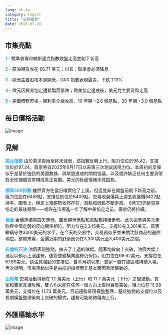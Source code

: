 ```yaml
---
lang: zh-tw
category: report
title: "日終報告"
date: 2025-07-28
---
```



<h2>市集亮點</h2>
<strong style="color: #2caef7;">1 - </strong> 標準普爾和納斯達克指數收盤走高並創下新高

<strong style="color: #2caef7;">2 - </strong> 原油期貨收在 66.71 美元；川普：聯準會必須降息

<strong style="color: #2caef7;">3 - </strong> 歐洲主要股指本週開低，DAX 指數表現最差，下跌 1.13%

<strong style="color: #2caef7;">4 - </strong> 歐元因貿易協定遭抵製而暴跌；歐美協定達成後，美元兌主要貨幣走高

<strong style="color: #2caef7;">5 - </strong> 美國債務市場 - 殖利率全線收高，10 年期 +2.8 個基點，30 年期 +3.0 個基點



<h2>每日價格活動</h2>
<img src="https://markleighedu.github.io/img/Jul-2025/28-Jul-2025/price.jpg" alt="Image"/>

<h2>見解</h2>
<strong style="color: #2caef7;">美元指數</strong> 由於需求自始至終未減弱，該指數反轉上行。阻力位位於98.42，支撐位位於97.24。買家將自2025年6月17日以來第三次測試該阻力位。本周初的反彈似乎是基於強勁的美國數據、與歐盟達成的關稅協議，以及或許缺乏任何主要貨幣對全球儲備貨幣構成真正挑戰。美元的負面情緒未見蹤影。

<strong style="color: #2caef7;">標普500指數</strong> 雖然賣方在當日確實佔了上風，但這並非在開盤前創下新高之前。阻力位設在6458點，支撐位則位於6409點。交易收盤價與上週五收盤價6422點持平。圖表上，穩定上漲趨勢依然存在，高點和低點不斷走高。 8月1日仍是貿易協定的最後期限----或許在市場進一步了解中美協定之前，需求仍將持續。

<strong style="color: #2caef7;">黃金</strong> 金價連續第四天走低，圖表顯示低點和高點都持續走低。此次拋售與美元走強與金價走弱的反向關係相符。阻力位在3,345美元，支撐位在3,301美元。買家繼續守住3300美元的水平。在今天的交易中，交易員似乎並未關注該商品的避險地位。整體來看，金價近期的舒適圈仍在3,300美元至3,400美元之間。

<strong style="color: #2caef7;">布倫特石油</strong> 油價表現強勁，抹去了上週的跌幅。隨著均線向上突破，油價大幅上漲足以預示上漲趨勢，儘管整體橫向趨勢仍保持。阻力位在69.62美元，支撐位在67.69美元。請注意強勁的支撐位，自本月初以來，買家一直在該區域持續入場。再次證明，市場活動似乎是由技術指標而非基本面因素所驅動的。

<strong style="color: #2caef7;">比特幣</strong> 交易活動持續在 12 萬美元（上行）和 11.7 萬美元（下行）之間波動。買家和賣家互相攻略，雙方均未能在任何一個方向上取得實質突破。阻力位在 11.98 萬美元，支撐位在 11.73 萬美元。目前趨勢呈現橫盤整理，基於強勁的支撐位以及長期橫盤整理後向上突破的模式，趨勢可能略微偏向上行。



<h2>外匯樞軸水平</h2>
<img src="https://markleighedu.github.io/img/Jul-2025/28-Jul-2025/pivot.jpg" alt="Image"/>